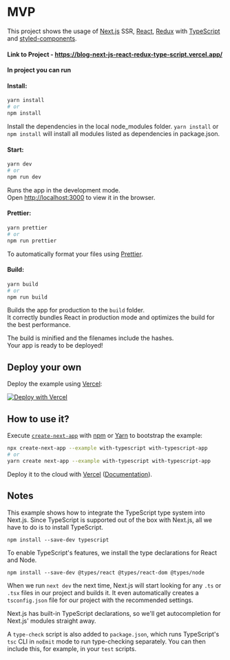 # MVP

This project shows the usage of [Next.js](https://nextjs.org/) SSR, [React](https://reactjs.org/), [Redux](https://redux.js.org/) with [TypeScript](https://www.typescriptlang.org/) and [styled-components](https://styled-components.com/).

#### Link to Project - <https://blog-next-js-react-redux-type-script.vercel.app/>

#### In project you can run

#### Install:

```bash
yarn install
# or
npm install
```
Install the dependencies in the local node_modules folder. `yarn install` or `npm install` will install all modules listed as dependencies in package.json.
#### Start:

```bash
yarn dev
# or
npm run dev
```
Runs the app in the development mode.<br />
Open [http://localhost:3000](http://localhost:3000) to view it in the browser.
#### Prettier:

```bash
yarn prettier
# or
npm run prettier
```
To automatically format your files using [Prettier](https://prettier.io/).
#### Build:

```bash
yarn build
# or
npm run build
```

Builds the app for production to the `build` folder.<br />
It correctly bundles React in production mode and optimizes the build for the best performance.

The build is minified and the filenames include the hashes.<br />
Your app is ready to be deployed!

## Deploy your own

Deploy the example using [Vercel](https://vercel.com):

[![Deploy with Vercel](https://vercel.com/button)](https://vercel.com/import/project?template=https://github.com/vercel/next.js/tree/canary/examples/with-typescript)

## How to use it?

Execute [`create-next-app`](https://github.com/vercel/next.js/tree/canary/packages/create-next-app) with [npm](https://docs.npmjs.com/cli/init) or [Yarn](https://yarnpkg.com/lang/en/docs/cli/create/) to bootstrap the example:

```bash
npx create-next-app --example with-typescript with-typescript-app
# or
yarn create next-app --example with-typescript with-typescript-app
```

Deploy it to the cloud with [Vercel](https://vercel.com/import?filter=next.js&utm_source=github&utm_medium=readme&utm_campaign=next-example) ([Documentation](https://nextjs.org/docs/deployment)).

## Notes

This example shows how to integrate the TypeScript type system into Next.js. Since TypeScript is supported out of the box with Next.js, all we have to do is to install TypeScript.

```
npm install --save-dev typescript
```

To enable TypeScript's features, we install the type declarations for React and Node.

```
npm install --save-dev @types/react @types/react-dom @types/node
```

When we run `next dev` the next time, Next.js will start looking for any `.ts` or `.tsx` files in our project and builds it. It even automatically creates a `tsconfig.json` file for our project with the recommended settings.

Next.js has built-in TypeScript declarations, so we'll get autocompletion for Next.js' modules straight away.

A `type-check` script is also added to `package.json`, which runs TypeScript's `tsc` CLI in `noEmit` mode to run type-checking separately. You can then include this, for example, in your `test` scripts.
